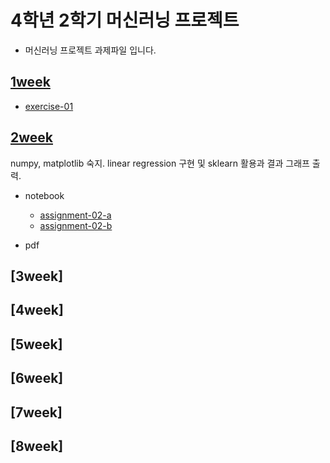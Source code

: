 # 4학년 2학기 머신러닝 프로젝트

- 머신러닝 프로젝트 과제파일 입니다.

## [1week](https://github.com/minjoong507/ML-project/tree/master/1week)
- [exercise-01](https://github.com/minjoong507/ML-project/blob/master/1week/%EC%A0%95%EB%AF%BC%EC%A4%80%20-%20exercise-01.ipynb)
## [2week](https://github.com/minjoong507/ML-project/tree/master/2week)
numpy, matplotlib 숙지. linear regression 구현 및 sklearn 활용과 결과 그래프 출력.
- notebook
  - [assignment-02-a](https://github.com/minjoong507/ML-project/blob/master/2week/notebook/assignment-02-a.ipynb)
  - [assignment-02-b](https://github.com/minjoong507/ML-project/blob/master/2week/notebook/assignment-02-b.ipynb)

- pdf
## [3week]
## [4week]
## [5week]
## [6week]
## [7week]
## [8week]

